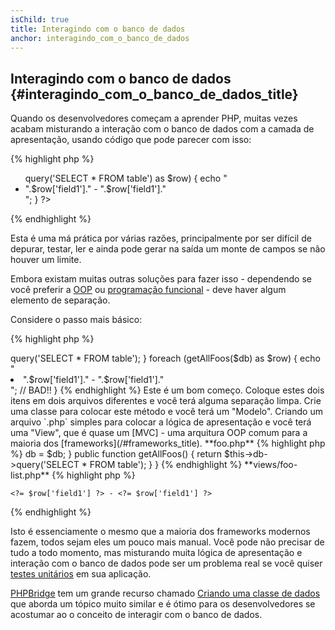 ```yaml
---
isChild: true
title: Interagindo com o banco de dados
anchor: interagindo_com_o_banco_de_dados
---
```


## Interagindo com o banco de dados {#interagindo_com_o_banco_de_dados_title}

Quando os desenvolvedores começam a aprender PHP, muitas vezes acabam misturando a interação com o banco de dados com a camada de apresentação, usando código que pode parecer com isso:

{% highlight php %}
<ul>
<?php
foreach ($db->query('SELECT * FROM table') as $row) {
    echo "<li>".$row['field1']." - ".$row['field1']."</li>";
}
?>
</ul>
{% endhighlight %}

Esta é uma má prática por várias razões, principalmente por ser difícil de depurar, testar, ler e ainda pode gerar na saída um monte de campos se não houver um limite.

Embora existam muitas outras soluções para fazer isso - dependendo se você preferir a [OOP](/#object-oriented-programming) ou [programação funcional](/#functional-programming) - deve haver algum elemento de separação.

Considere o passo mais básico:

{% highlight php %}
<?php
function getAllFoos($db) {
    return $db->query('SELECT * FROM table');
}

foreach (getAllFoos($db) as $row) {
    echo "<li>".$row['field1']." - ".$row['field1']."</li>"; // BAD!!
}
{% endhighlight %}

Este é um bom começo. Coloque estes dois itens em dois arquivos diferentes e você terá alguma separação limpa.

Crie uma classe para colocar este método e você terá um "Modelo". Criando um arquivo `.php` simples para colocar a lógica de apresentação e você terá uma "View", que é quase um [MVC] - uma arquitura OOP comum para a maioria dos [frameworks](/#frameworks_title).

**foo.php**

{% highlight php %}
<?php

$db = new PDO('mysql:host=localhost;dbname=testdb;charset=utf8', 'username', 'password');

// Deixe seu modelo disponível
include 'models/FooModel.php';

// Crie uma instância
$fooList = new FooModel($db);

// Mostre a view
include 'views/foo-list.php';
{% endhighlight %}


**models/FooModel.php**

{% highlight php %}
<?php
class Foo()
{
    protected $db;

    public function __construct(PDO $db)
    {
        $this->db = $db;
    }

    public function getAllFoos() {
        return $this->db->query('SELECT * FROM table');
    }
}
{% endhighlight %}

**views/foo-list.php**

{% highlight php %}
<? foreach ($fooList as $row): ?>
    <?= $row['field1'] ?> - <?= $row['field1'] ?>
<? endforeach ?>
{% endhighlight %}

Isto é essenciamente o mesmo que a maioria dos frameworks modernos fazem, todos sejam eles um pouco mais manual. Você pode não precisar de tudo a todo momento, mas misturando muita lógica de apresentação e interação com o banco de dados pode ser um problema real se você quiser [testes unitários](/#unit-testing) em sua aplicação.

[PHPBridge] tem um grande recurso chamado [Criando uma classe de dados] que aborda um tópico muito similar e é ótimo para os desenvolvedores se acostumar ao o conceito de interagir com o banco de dados.

[MVC]: http://code.tutsplus.com/tutorials/mvc-for-noobs--net-10488
[PHPBridge]: http://phpbridge.org/
[Criando uma classe de dados]: http://phpbridge.org/intro-to-php/creating_a_data_class